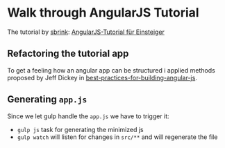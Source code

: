 # Walk through AngularJS Tutorial

The tutorial by [sbrink](https://github.com/sbrink): [AngularJS-Tutorial für Einsteiger](http://angularjs.de/artikel/angularjs-tutorial-deutsch)

## Refactoring the tutorial app

To get a feeling how an angular app can be structured i applied methods proposed by Jeff Dickey in
[best-practices-for-building-angular-js](https://medium.com/@dickeyxxx/best-practices-for-building-angular-js-apps-266c1a4a6917).

## Generating `app.js`

Since we let gulp handle the `app.js` we have to trigger it:
  * `gulp js` task for generating the minimized js
  * `gulp watch` will listen for changes in `src/**` and will regenerate the file
